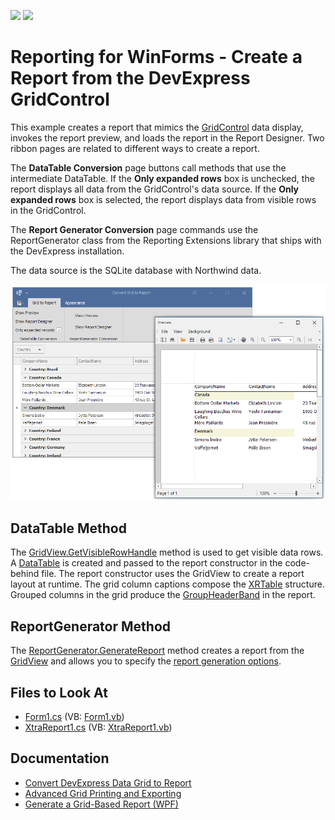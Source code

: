 <!-- default badges list -->
[![](https://img.shields.io/badge/Open_in_DevExpress_Support_Center-FF7200?style=flat-square&logo=DevExpress&logoColor=white)](https://supportcenter.devexpress.com/ticket/details/E108)
[![](https://img.shields.io/badge/📖_How_to_use_DevExpress_Examples-e9f6fc?style=flat-square)](https://docs.devexpress.com/GeneralInformation/403183)
<!-- default badges end -->
# Reporting for WinForms - Create a Report from the DevExpress GridControl 

This example creates a report that mimics the [GridControl](https://docs.devexpress.com/WindowsForms/DevExpress.XtraGrid.GridControl) data display, invokes the report preview, and loads the report in the Report Designer. Two ribbon pages are related to different ways to create a report.

The **DataTable Conversion** page buttons call methods that use the intermediate DataTable.
If the **Only expanded rows** box is unchecked, the report displays all data from the GridControl's data source.
If the **Only expanded rows** box is selected, the report displays data from visible rows in the GridControl.

The **Report Generator Conversion** page commands use the ReportGenerator class from the Reporting Extensions library that ships with the DevExpress installation. 

The data source is the SQLite database with Northwind data.

![Report preview with data from expanded rows in the GridControl](Images/screenshot.png)

## DataTable Method

The [GridView.GetVisibleRowHandle](https://docs.devexpress.com/WindowsForms/DevExpress.XtraGrid.Views.Grid.GridView.GetVisibleRowHandle(System.Int32)) method is used to get visible data rows. A [DataTable](https://docs.microsoft.com/en-us/dotnet/api/system.data.datatable) is created and passed to the report constructor in the code-behind file. The report constructor uses the GridView to create a report layout at runtime. The grid column captions compose the [XRTable](https://docs.devexpress.com/XtraReports/DevExpress.XtraReports.UI.XRTable) structure. Grouped columns in the grid produce  the [GroupHeaderBand](https://docs.devexpress.com/XtraReports/DevExpress.XtraReports.UI.GroupHeaderBand) in the report.

## ReportGenerator Method 

The [ReportGenerator.GenerateReport](https://docs.devexpress.com/XtraReports/DevExpress.XtraReports.ReportGeneration.ReportGenerator.GenerateReport.overloads) method creates a report from the [GridView](https://docs.devexpress.com/WindowsForms/DevExpress.XtraGrid.Views.Grid.GridView) and allows you to specify the 
[report generation options](https://docs.devexpress.com/CoreLibraries/DevExpress.XtraReports.ReportGeneration.ReportGenerationOptions._members).

 
<!-- default file list -->

## Files to Look At

* [Form1.cs](CS/ConvertGridToReportExample/Form1.cs) (VB: [Form1.vb](VB/ConvertGridToReportExample/Form1.vb))
* [XtraReport1.cs](CS/ConvertGridToReportExample/XtraReport1.cs) (VB: [XtraReport1.vb](VB/ConvertGridToReportExample/XtraReport1.vb))

<!-- default file list end -->

## Documentation

- [Convert DevExpress Data Grid to Report](https://docs.devexpress.com/XtraReports/119218/get-started-with-devexpress-reporting/convert-a-devexpress-data-grid-to-a-report)
- [Advanced Grid Printing and Exporting](https://docs.devexpress.com/WindowsForms/114962/controls-and-libraries/data-grid/export-and-printing/advanced-grid-printing-and-exporting)
- [Generate a Grid-Based Report (WPF)](https://docs.devexpress.com/WPF/117300/controls-and-libraries/data-grid/printing-and-exporting/grid-based-report-generation)




